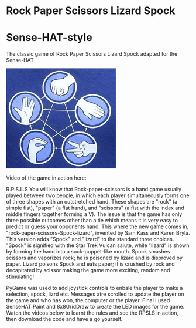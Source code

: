 # Rock Paper Scissors Lizard Spock
# Sense-HAT-style
The classic game of Rock Paper Scissors Lizard Spock adapted for the Sense-HAT 

![](images/rpsls.jpg)

Video of the game in action here:

R.P.S.L.S
You will know that Rock-paper-scissors is a hand game usually played between two people, in which each player simultaneously forms one of three shapes with an outstretched hand. These shapes are "rock" (a simple fist), "paper" (a flat hand), and "scissors" (a fist with the index and middle fingers together forming a V). The issue is that the game has only three possible outcomes other than a tie which means it is very easy to predict or guess your opponents hand.  This where the new game comes in, "rock-paper-scissors-Spock-lizard", invented by Sam Kass and Karen Bryla. This version adds "Spock" and "lizard" to the standard three choices. "Spock" is signified with the Star Trek Vulcan salute, while "lizard" is shown by forming the hand into a sock-puppet-like mouth. Spock smashes scissors and vaporizes rock; he is poisoned by lizard and is disproved by paper. Lizard poisons Spock and eats paper; it is crushed by rock and decapitated by scissor making the game more exciting, random and stimulating!

PyGame was used to add joystick controls to enbale the player to make a selection, spock, lizrd etc.  Messages atre scrolled to update the player on the game and who has won, the computer or the player.  Final I used SenseHAT Paint and 8x8GridDraw to create the LED images for the game.   Watch the videos below to learnt the rules and see the RPSLS in action, then download the code and have a go yourself.

